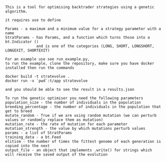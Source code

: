 
    This is a tool for optimising backtrader strategies using a genetic algorithm.

    it requires use to define 
    
    Params - a maximum and a minimum value for a strategy parameter with a name
    StratParams - has Params, and a function which turns those into a bt.Indicator ()
                  and is one of the categories (LONG, SHORT, LONGSHORT, LONGEXIT, SHORTEXIT)
    
    For an example use see run_example.py,
    to run the example, clone the repository, make sure you have docker installed then run the commands 
    
    docker build -t stratevolve .
    docker run -v `pwd`:t/app stratevolve
   
    and you should be able to see the result in a results.json
       
    To run the genetic optimiser you need the following parameters 
    population_size - the number of individuals in the population
    breeding_percentage - the number of individuals in the population that get to breed
    mutate_random - True if we are using random mutation (we can perturb values or randomly replace them as mutation)
    mutation_rate - the rate of mutation for each parameter
    mutation_strength - the value by which mutations perturb values 
    params - a list of StratParams
    training_data - a bt.Feed
    elitism - the number of times the fittest genome of each generation is copied into the next
    output_file - an object that implements .write() for strings which will receive the saved output of the evolution



